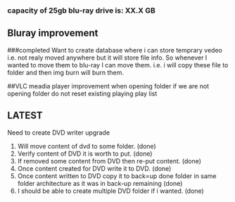 ### capacity of 25gb blu-ray drive is: XX.X GB


## Bluray improvement
 
###completed
Want to create database where i can store temprary vedeo i.e. not realy moved anywhere but it will store file info.
So whenever I wanted to move them to blu-ray I can move them. i.e. i will copy these file to folder and then img burn will burn them.

##VLC meadia player improvement
when opening folder if we are not opening folder do not reset existing playing play list

## LATEST
Need to create DVD writer upgrade
1. Will move content of dvd to some folder. (done)
2. Verify content of DVD it is worth to put. (done)
3. If removed some content from DVD then re-put content. (done)
4. Once content created for DVD write it to DVD. (done)
5. Once content written to DVD copy it to back=up done folder in same folder architecture as it was in back-up remaining (done)
6. I should be able to create multiple DVD folder if i wanted. (done)